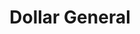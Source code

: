 ---
title: "Dollar General"
url: /houston/dollar-general-crosstimbers-street/
shop: variety store
---